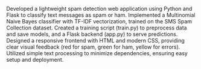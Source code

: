 Developed a lightweight spam detection web application using Python and Flask to classify text messages as spam or ham. Implemented a Multinomial Naive Bayes classifier with TF-IDF vectorization, trained on the SMS Spam Collection dataset. Created a training script (train.py) to preprocess data and save models, and a Flask backend (app.py) to serve predictions. Designed a responsive frontend with HTML and modern CSS, providing clear visual feedback (red for spam, green for ham, yellow for errors). Utilized simple text processing to minimize dependencies, ensuring easy setup and deployment.
